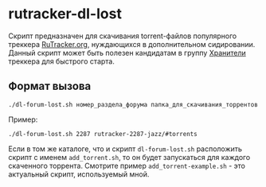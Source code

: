 # rutracker-dl-lost

Скрипт предназначен для скачивания torrent-файлов популярного треккера [RuTracker.org](https://rutracker.org), нуждающихся в дополнительном сидировании.
Данный скрипт может быть полезен кандидатам в группу [Хранители](https://rutracker.org/forum/viewtopic.php?t=3118460) треккера для быстрого старта.

## Формат вызова

```
./dl-forum-lost.sh номер_раздела_форума папка_для_скачивания_торрентов
```

Пример:

```
./dl-forum-lost.sh 2287 rutracker-2287-jazz/#torrents
```

Если в том же каталоге, что и скрипт `dl-forum-lost.sh` расположить скрипт с именем `add_torrent.sh`, то он будет запускаться для каждого скаченного торрента.
Смотрите пример `add_torrent-example.sh` - это актуальный скрипт, используемый мной.
